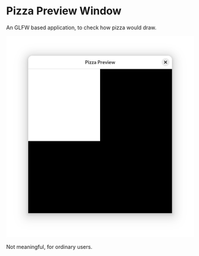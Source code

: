 # Pizza Preview Window

An GLFW based application, to check how pizza would draw.

![Screenshot](readme/screenshot.png)

Not meaningful, for ordinary users.
